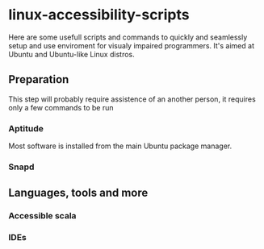 # linux-accessibility-scripts

Here are some usefull scripts and commands to quickly and seamlessly setup and use enviroment for visualy impaired programmers. It's aimed at Ubuntu and Ubuntu-like Linux distros.

## Preparation
This step will probably require assistence of an another person, it requires only a few commands to be run

### Aptitude
Most software is installed from the main Ubuntu package manager.

### Snapd

## Languages, tools and more

### Accessible scala

### IDEs
